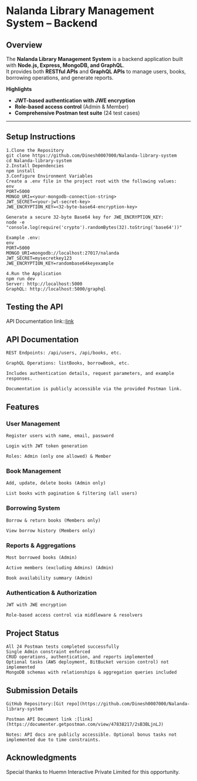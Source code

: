 # Nalanda Library Management System – Backend

## Overview
The **Nalanda Library Management System** is a backend application built with **Node.js, Express, MongoDB, and GraphQL**.  
It provides both **RESTful APIs** and **GraphQL APIs** to manage users, books, borrowing operations, and generate reports.

**Highlights**
- **JWT-based authentication with JWE encryption**
- **Role-based access control** (Admin & Member)
- **Comprehensive Postman test suite** (24 test cases)

---

##  Setup Instructions


```
1.Clone the Repository
git clone https://github.com/Dinesh0007000/Nalanda-library-system
cd Nalanda-library-system
2.Install Dependencies
npm install
3.Configure Environment Variables
Create a .env file in the project root with the following values:
env
PORT=5000
MONGO_URI=<your-mongodb-connection-string>
JWT_SECRET=<your-jwt-secret-key>
JWE_ENCRYPTION_KEY=<32-byte-base64-encryption-key>

Generate a secure 32-byte Base64 key for JWE_ENCRYPTION_KEY:
node -e "console.log(require('crypto').randomBytes(32).toString('base64'))"

Example .env:
env
PORT=5000
MONGO_URI=mongodb://localhost:27017/nalanda
JWT_SECRET=mysecretkey123
JWE_ENCRYPTION_KEY=randombase64keyexample

4.Run the Application
npm run dev
Server: http://localhost:5000
GraphQL: http://localhost:5000/graphql
```

## Testing the API
API Documentation link::[link](https://documenter.getpostman.com/view/47838217/2sB3BLjnLJ)

## API Documentation
```
REST Endpoints: /api/users, /api/books, etc.

GraphQL Operations: listBooks, borrowBook, etc.

Includes authentication details, request parameters, and example responses.

Documentation is publicly accessible via the provided Postman link.
```

## Features
### User Management
```
Register users with name, email, password

Login with JWT token generation

Roles: Admin (only one allowed) & Member
```

### Book Management
```
Add, update, delete books (Admin only)

List books with pagination & filtering (all users)
```

### Borrowing System
```
Borrow & return books (Members only)

View borrow history (Members only)
```

### Reports & Aggregations

```
Most borrowed books (Admin)

Active members (excluding Admins) (Admin)

Book availability summary (Admin)
```

### Authentication & Authorization
```
JWT with JWE encryption

Role-based access control via middleware & resolvers
```

## Project Status
```
All 24 Postman tests completed successfully
Single Admin constraint enforced
CRUD operations, authentication, and reports implemented
Optional tasks (AWS deployment, BitBucket version control) not implemented
MongoDB schemas with relationships & aggregation queries included
```

## Submission Details
```
GitHub Repository:[Git repo](https://github.com/Dinesh0007000/Nalanda-library-system

Postman API Document link :[link](https://documenter.getpostman.com/view/47838217/2sB3BLjnLJ)

Notes: API docs are publicly accessible. Optional bonus tasks not implemented due to time constraints.
```

## Acknowledgments
Special thanks to Huemn Interactive Private Limited for this opportunity.
